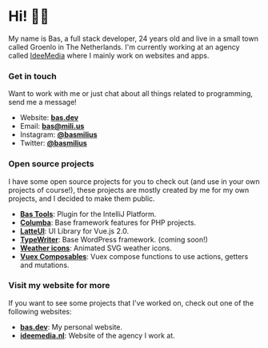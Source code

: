 # Hi! 👋🏽

My name is Bas, a full stack developer, 24 years old and live in a small town called Groenlo in The
Netherlands. I'm currently working at an agency called [IdeeMedia](https://github.com/ideemedia)
where I mainly work on websites and apps.

### Get in touch
Want to work with me or just chat about all things related to programming, send me a message!
- Website: **[bas.dev](https://bas.dev)**
- Email: **bas@mili.us**
- Instagram: **[@basmilius](https://instagram.com/basmilius)**
- Twitter: **[@basmilius](https://twitter.com/basmilius)**

### Open source projects
I have some open source projects for you to check out (and use in your own projects of course!),
these projects are mostly created by me for my own projects, and I decided to make them public.
- **[Bas Tools](https://github.com/basmilius/bas-tools)**: Plugin for the IntelliJ Platform.
- **[Columba](https://github.com/basmilius/columba)**: Base framework features for PHP projects.
- **[LatteUI](https://github.com/basmilius/latte-ui)**: UI Library for Vue.js 2.0.
- **[TypeWriter](https://github.com/basmilius/typewriter)**: Base WordPress framework. (coming soon!)
- **[Weather icons](https://github.com/basmilius/weather-icons)**: Animated SVG weather icons.
- **[Vuex Composables](https://github.com/basmilius/vuex-composables)**: Vuex compose functions
  to use actions, getters and mutations.
  
### Visit my website for more
If you want to see some projects that I've worked on, check out one of the following websites:
- **[bas.dev](https://bas.dev)**: My personal website.
- **[ideemedia.nl](https://ideemedia.nl)**: Website of the agency I work at.
